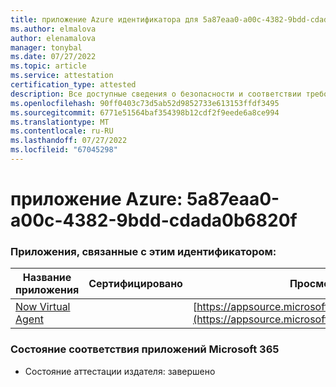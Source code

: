 ```yaml
---
title: приложение Azure идентификатора для 5a87eaa0-a00c-4382-9bdd-cdada0b6820f
ms.author: elmalova
author: elenamalova
manager: tonybal
ms.date: 07/27/2022
ms.topic: article
ms.service: attestation
certification_type: attested
description: Все доступные сведения о безопасности и соответствии требованиям для 5a87eaa0-a00c-4382-9bdd-cdada0b6820f.
ms.openlocfilehash: 90ff0403c73d5ab52d9852733e613153ffdf3495
ms.sourcegitcommit: 6771e51564baf354398b12cdf2f9eede6a8ce994
ms.translationtype: MT
ms.contentlocale: ru-RU
ms.lasthandoff: 07/27/2022
ms.locfileid: "67045298"
---
```

# <a name="azure-app-id-5a87eaa0-a00c-4382-9bdd-cdada0b6820f"></a>приложение Azure: 5a87eaa0-a00c-4382-9bdd-cdada0b6820f


### <a name="apps-associated-with-this-id"></a>Приложения, связанные с этим идентификатором:
| **Название приложения** | **Сертифицировано** | **Просмотр в AppSource** |
|--------------|---------------|-----------------------|
| [Now Virtual Agent](../forward/WA104381816.md) |  | [https://appsource.microsoft.com/product/office/WA104381816](https://appsource.microsoft.com/product/office/WA104381816) |

### <a name="microsoft-365-app-compliance-status"></a>Состояние соответствия приложений Microsoft 365
- Состояние аттестации издателя: завершено
